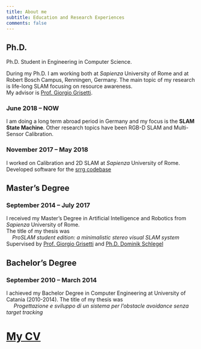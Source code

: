 ```yaml
---
title: About me
subtitle: Education and Research Experiences
comments: false
---
```


## Ph.D.
Ph.D. Student in Engineering in Computer Science.

During my Ph.D. I am working both at *Sapienza* University of Rome and at Robert Bosch Campus, Renningen, Germany.
The main topic of my research is life-long SLAM focusing on resource awareness.  
My advisor is [Prof. Giorgio Grisetti](https://sites.google.com/dis.uniroma1.it/grisetti).


### June 2018 – NOW
I am doing a long term abroad period in Germany and my focus is the **SLAM State Machine**. Other research topics have been RGB-D SLAM and Multi-Sensor Calibration.

### November 2017 – May 2018
I worked on Calibration and 2D SLAM at *Sapienza* University of Rome. Developed software for the [srrg codebase](https://gitlab.com/srrg-software)

## Master’s Degree
### September 2014 – July 2017
I received my Master’s Degree in Artificial Intelligence and Robotics from *Sapienza* University of Rome.  
The title of my thesis was   
&nbsp;&nbsp;&nbsp;&nbsp;*ProSLAM student edition: a minimalistic stereo visual SLAM system*  
Supervised by [Prof. Giorgio Grisetti](https://sites.google.com/dis.uniroma1.it/grisetti) and [Ph.D. Dominik Schlegel](https://sites.google.com/dis.uniroma1.it/schlegel)

## Bachelor’s Degree
### September 2010 – March 2014
I achieved my Bachelor Degree in Computer Engineering at University of Catania (2010-2014).
The title of my thesis was  
&nbsp;&nbsp;&nbsp;&nbsp; *Progettazione e sviluppo di un sistema per l’obstacle avoidance senza target tracking*


# [My CV](/resources/cv_mirco_colosi.pdf)

